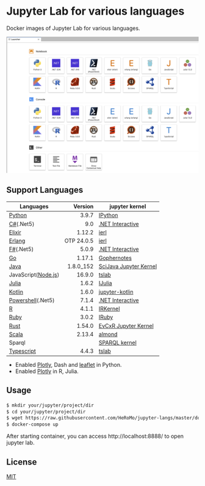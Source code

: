 # Jupyter Lab for various languages

Docker images of Jupyter Lab for various languages.

![Launcher](./doc/launcher.png)

## Support Languages

|Languages|Version|jupyter kernel|
|---|--:|---|
| [Python](https://www.python.org/) |3.9.7|[IPython](https://ipython.org/)|
| [C#](https://docs.microsoft.com/en-us/dotnet/csharp/)(.Net5)| 9.0 | [.NET Interactive](https://github.com/dotnet/interactive)|
| [Elixir](https://elixir-lang.org/) |1.12.2|[ierl](https://github.com/filmor/ierl)|
| [Erlang](https://www.erlang.org/) |OTP 24.0.5|[ierl](https://github.com/filmor/ierl)|
| [F#](https://fsharp.org/)(.Net5) | 5.0.9 | [.NET Interactive](https://github.com/dotnet/interactive)|
| [Go](https://golang.org/) |1.17.1|[Gophernotes](https://github.com/gopherdata/gophernotes)|
| [Java](https://openjdk.java.net/) |1.8.0_152|[SciJava Jupyter Kernel](https://github.com/hadim/scijava-jupyter-kernel)|
| JavaScript([Node.js](https://nodejs.org/en/))|16.9.0|[tslab](https://github.com/yunabe/tslab)|
| [Julia](https://julialang.org/) |1.6.2|[IJulia](https://github.com/JuliaLang/IJulia.jl)|
| [Kotlin](https://kotlinlang.org/) |1.6.0|[jupyter\-kotlin](https://github.com/ligee/kotlin-jupyter)|
| [Powershell](https://docs.microsoft.com/en-us/powershell/)(.Net5) | 7.1.4 | [.NET Interactive](https://github.com/dotnet/interactive)|
| [R](https://www.r-project.org/) |4.1.1|[IRKernel](http://irkernel.github.io/)|
| [Ruby](https://www.ruby-lang.org/en/) | 3.0.2 |[IRuby](https://github.com/SciRuby/iruby)|
| [Rust](https://www.rust-lang.org/) |1.54.0|[EvCxR Jupyter Kernel](https://github.com/google/evcxr/tree/master/evcxr_jupyter)|
| [Scala](https://www.scala-lang.org/) |2.13.4|[almond](https://github.com/almond-sh/almond)|
| Sparql||[SPARQL kernel](https://github.com/paulovn/sparql-kernel)|
| [Typescript](https://www.typescriptlang.org/) | 4.4.3 | [tslab](https://github.com/yunabe/tslab)|

* Enabled [Plotly](https://plotly.com/python/), Dash and [leaflet](https://ipyleaflet.readthedocs.io/en/latest/) in Python.
* Enabled [Plotly](https://plotly.com/python/) in R, Julia.

## Usage 

```bash
$ mkdir your/jupyter/project/dir
$ cd your/jupyter/project/dir
$ wget https://raw.githubusercontent.com/HeRoMo/jupyter-langs/master/docker-compose.yml
$ docker-compose up
```

After starting container, you can access http://localhost:8888/ to open jupyter lab.

## License

[MIT](License.txt)
